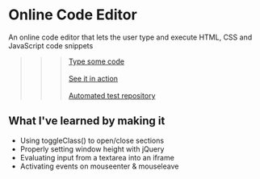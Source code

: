 # Online Code Editor
An online code editor that lets the user type and execute HTML, CSS and JavaScript code snippets

>>> [Type some code](https://makeyka.github.io/onlineCodeEditor/)
<br><br>
>>> [See it in action](https://www.youtube.com/watch?v=4h_TKh89qQs&feature=youtu.be)
<br><br>
>>> [Automated test repository](https://github.com/Makeyka/onlineCodeEditorExample)

## What I've learned by making it

<ul>
  <li>Using toggleClass() to open/close sections</li>
  <li>Properly setting window height with jQuery</li>
  <li>Evaluating input from a textarea into an iframe</li>
  <li>Activating events on mouseenter & mouseleave</li>
 </ul>
